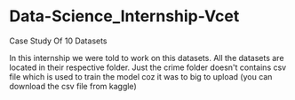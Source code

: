 # Data-Science_Internship-Vcet
Case Study Of 10 Datasets

In this internship we were told to work on this datasets.
All the datasets are located in their respective folder.
Just the crime folder doesn't contains csv file which is used to train the model coz it was to big to upload (you can download the csv file from kaggle)
